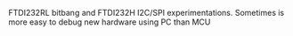 FTDI232RL bitbang and FTDI232H I2C/SPI experimentations. Sometimes is more easy to debug new hardware using PC than MCU
